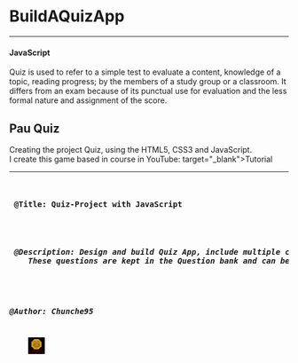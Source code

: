 # BuildAQuizApp
<hr>
<p>
	<h4>JavaScript</h4>
	<p>
		Quiz is used to refer to a simple test to evaluate a content, 
		knowledge of a topic, reading progress; by the members of a study group or a classroom. 
		It differs from an exam because of its punctual use for evaluation and the less formal 
		nature and assignment of the score.
	</p>
	<h2> Pau Quiz</h2>
	Creating the project Quiz, using the HTML5, CSS3 and JavaScript. <br>
	I create this game based in course in YouTube: <a hraf="https://www.youtube.com/watch?v=BOQLbu_Crc0&list=PLDlWc9AfQBfZIkdVaOQXi1tizJeNJipEx&index=6">
	target="_blank">Tutorial</a>
</p>
<hr>
<pre>
	<h4> @Title: Quiz-Project with JavaScript </h4>
	<h5> @Description: Design and build Quiz App, include multiple choice, true or false and drag and drop images and text. 
	These questions are kept in the Question bank and can be re-used in different quizzes. </h5>
	<h5>@Author: Chunche95</h5>
	<img width="30" height="30"  src="logo.jpg"
</pre>